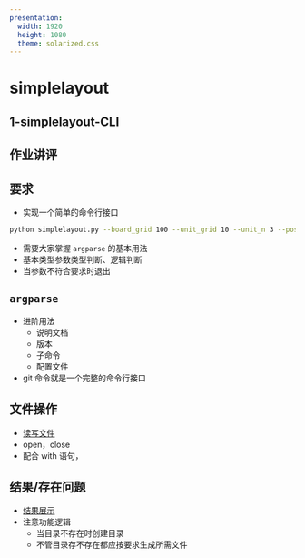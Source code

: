 ```yaml
---
presentation:
  width: 1920
  height: 1080
  theme: solarized.css
---
```


<!-- slide -->

# simplelayout

## 1-simplelayout-CLI

## 作业讲评

<!-- slide -->

## 要求

- 实现一个简单的命令行接口
```bash
python simplelayout.py --board_grid 100 --unit_grid 10 --unit_n 3 --positions 1 15 33 --outdir dir1/dir2 --file_name example
```
- 需要大家掌握 `argparse` 的基本用法
- 基本类型参数类型判断、逻辑判断
- 当参数不符合要求时退出

<!-- slide -->

## `argparse`

- 进阶用法
  - 说明文档
  - 版本
  - 子命令
  - 配置文件
- git 命令就是一个完整的命令行接口

<!-- slide -->

## 文件操作

- [读写文件](https://docs.python.org/zh-cn/3/tutorial/inputoutput.html#reading-and-writing-files)
- open，close
- 配合 with 语句，

<!-- slide -->

## 结果/存在问题

- [结果展示](https://classroom.github.com/classrooms/63539802-idrl-assignment-classroom-python/assignments/1-simplelayout-cli)
- 注意功能逻辑
  - 当目录不存在时创建目录
  - 不管目录存不存在都应按要求生成所需文件


